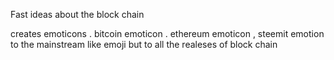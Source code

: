 Fast ideas about  the block chain 


creates emoticons . bitcoin emoticon . ethereum emoticon , steemit emotion to the mainstream 
like emoji but to all the realeses of block chain 
